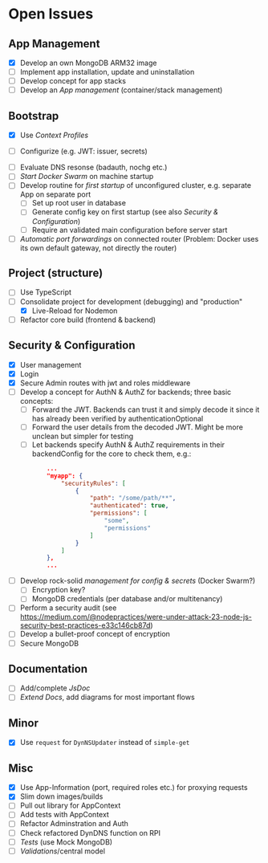 # Open Issues

## App Management

- [x] Develop an own MongoDB ARM32 image
- [ ] Implement app installation, update and uninstallation
- [ ] Develop concept for app stacks
- [ ] Develop an _App management_ (container/stack management)

## Bootstrap

- [x] Use _Context Profiles_
* [ ] Configurize (e.g. JWT: issuer, secrets)
- [ ] Evaluate DNS resonse (badauth, nochg etc.)
- [ ] _Start Docker Swarm_ on machine startup
- [ ] Develop routine for _first startup_ of unconfigured cluster, e.g. separate App on separate port
  - [ ] Set up root user in database
  - [ ] Generate config key on first startup (see also *Security & Configuration*)
  - [ ] Require an validated main configuration before server start
- [ ] _Automatic port forwardings_ on connected router (Problem: Docker uses its own default gateway, not directly the router)

## Project (structure)

- [ ] Use TypeScript
- [ ] Consolidate project for development (debugging) and "production"
  - [x] Live-Reload for Nodemon
- [ ] Refactor core build (frontend & backend)

## Security & Configuration

- [x] User management
- [x] Login
- [x] Secure Admin routes with jwt and roles middleware
- [ ] Develop a concept for AuthN & AuthZ for backends; three basic concepts:
  - [ ] Forward the JWT. Backends can trust it and simply decode it since it has already been verified by authenticationOptional
  - [ ] Forward the user details from the decoded JWT. Might be more unclean but simpler for testing
  - [ ] Let backends specify AuthN & AuthZ requirements in their backendConfig for the core to check them, e.g.:
    ```json
        ...
        "myapp": {
            "securityRules": [
                {
                    "path": "/some/path/**",
                    "authenticated": true,
                    "permissions": [
                        "some",
                        "permissions"
                    ]
                }
            ]
        },
        ...
    ```

- [ ] Develop rock-solid _management for config & secrets_ (Docker Swarm?)
  - [ ] Encryption key?
  - [ ] MongoDB credentials (per database and/or multitenancy)
- [ ] Perform a security audit (see https://medium.com/@nodepractices/were-under-attack-23-node-js-security-best-practices-e33c146cb87d)
- [ ] Develop a bullet-proof concept of encryption
- [ ] Secure MongoDB

## Documentation

- [ ] Add/complete _JsDoc_
- [ ] _Extend Docs_, add diagrams for most important flows

## Minor

- [x] Use `request` for `DynNSUpdater` instead of `simple-get`

## Misc

- [x] Use App-Information (port, required roles etc.) for proxying requests
- [x] Slim down images/builds
- [ ] Pull out library for AppContext
- [ ] Add tests with AppContext
- [ ] Refactor Adminstration and Auth
- [ ] Check refactored DynDNS function on RPI
- [ ] _Tests_ (use Mock MongoDB)
- [ ] _Validations_/central model

